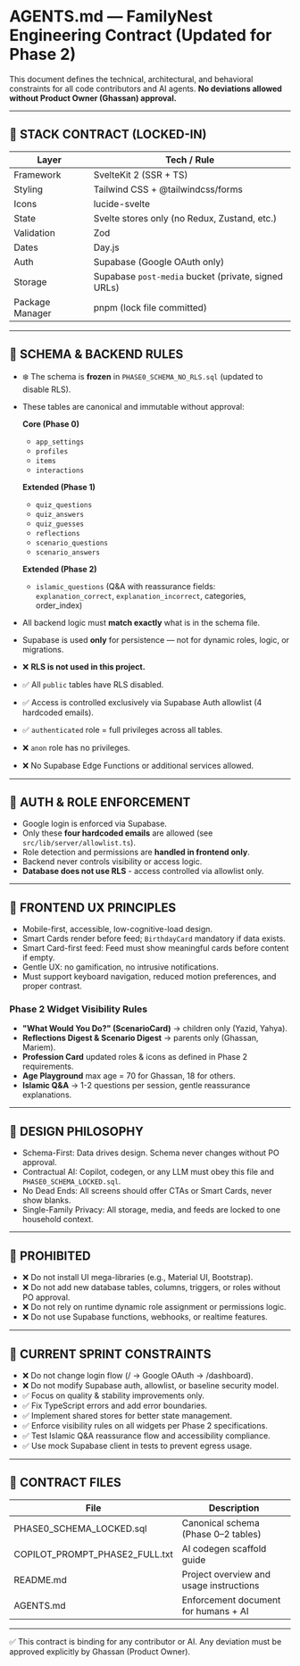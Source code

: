 # AGENTS.md — FamilyNest Engineering Contract (Updated for Phase 2)

This document defines the technical, architectural, and behavioral constraints for all code contributors and AI agents. **No deviations allowed without Product Owner (Ghassan) approval.**

---

## 🔧 STACK CONTRACT (LOCKED-IN)

| Layer           | Tech / Rule                                        |
|-----------------|----------------------------------------------------|
| Framework       | SvelteKit 2 (SSR + TS)                             |
| Styling         | Tailwind CSS + @tailwindcss/forms                  |
| Icons           | lucide-svelte                                      |
| State           | Svelte stores only (no Redux, Zustand, etc.)       |
| Validation      | Zod                                                |
| Dates           | Day.js                                             |
| Auth            | Supabase (Google OAuth only)                       |
| Storage         | Supabase `post-media` bucket (private, signed URLs)|
| Package Manager | pnpm (lock file committed)                         |

---

## 🧱 SCHEMA & BACKEND RULES

- ❄️ The schema is **frozen** in `PHASE0_SCHEMA_NO_RLS.sql` (updated to disable RLS).  
- These tables are canonical and immutable without approval:  

  **Core (Phase 0)**  
  - `app_settings`  
  - `profiles`  
  - `items`  
  - `interactions`  

  **Extended (Phase 1)**  
  - `quiz_questions`  
  - `quiz_answers`  
  - `quiz_guesses`  
  - `reflections`  
  - `scenario_questions`  
  - `scenario_answers`  

  **Extended (Phase 2)**  
  - `islamic_questions` (Q&A with reassurance fields: `explanation_correct`, `explanation_incorrect`, categories, order_index)  

- All backend logic must **match exactly** what is in the schema file.  
- Supabase is used **only** for persistence — not for dynamic roles, logic, or migrations.  
- ❌ **RLS is not used in this project.**  
- ✅ All `public` tables have RLS disabled.  
- ✅ Access is controlled exclusively via Supabase Auth allowlist (4 hardcoded emails).  
- ✅ `authenticated` role = full privileges across all tables.  
- ❌ `anon` role has no privileges.  
- ❌ No Supabase Edge Functions or additional services allowed.  

---

## 🔐 AUTH & ROLE ENFORCEMENT

- Google login is enforced via Supabase.  
- Only these **four hardcoded emails** are allowed (see `src/lib/server/allowlist.ts`).  
- Role detection and permissions are **handled in frontend only**.  
- Backend never controls visibility or access logic.  
- **Database does not use RLS** - access controlled via allowlist only.  

---

## 🎨 FRONTEND UX PRINCIPLES

- Mobile-first, accessible, low-cognitive-load design.  
- Smart Cards render before feed; `BirthdayCard` mandatory if data exists.  
- Smart Card-first feed: Feed must show meaningful cards before content if empty.  
- Gentle UX: no gamification, no intrusive notifications.  
- Must support keyboard navigation, reduced motion preferences, and proper contrast.  

### Phase 2 Widget Visibility Rules
- **"What Would You Do?" (ScenarioCard)** → children only (Yazid, Yahya).  
- **Reflections Digest & Scenario Digest** → parents only (Ghassan, Mariem).  
- **Profession Card** updated roles & icons as defined in Phase 2 requirements.  
- **Age Playground** max age = 70 for Ghassan, 18 for others.  
- **Islamic Q&A** → 1-2 questions per session, gentle reassurance explanations.  

---

## 🧠 DESIGN PHILOSOPHY

- Schema-First: Data drives design. Schema never changes without PO approval.  
- Contractual AI: Copilot, codegen, or any LLM must obey this file and `PHASE0_SCHEMA_LOCKED.sql`.  
- No Dead Ends: All screens should offer CTAs or Smart Cards, never show blanks.  
- Single-Family Privacy: All storage, media, and feeds are locked to one household context.  

---

## 🚫 PROHIBITED

- ❌ Do not install UI mega-libraries (e.g., Material UI, Bootstrap).  
- ❌ Do not add new database tables, columns, triggers, or roles without PO approval.  
- ❌ Do not rely on runtime dynamic role assignment or permissions logic.  
- ❌ Do not use Supabase functions, webhooks, or realtime features.  

---

## 🚧 CURRENT SPRINT CONSTRAINTS

- ❌ Do not change login flow (/ → Google OAuth → /dashboard).  
- ❌ Do not modify Supabase auth, allowlist, or baseline security model.  
- ✅ Focus on quality & stability improvements only.  
- ✅ Fix TypeScript errors and add error boundaries.  
- ✅ Implement shared stores for better state management.  
- ✅ Enforce visibility rules on all widgets per Phase 2 specifications.  
- ✅ Test Islamic Q&A reassurance flow and accessibility compliance.  
- ✅ Use mock Supabase client in tests to prevent egress usage.  

---

## 📁 CONTRACT FILES

| File                          | Description                              |
|-------------------------------|------------------------------------------|
| PHASE0_SCHEMA_LOCKED.sql      | Canonical schema (Phase 0–2 tables)      |
| COPILOT_PROMPT_PHASE2_FULL.txt| AI codegen scaffold guide                |
| README.md                     | Project overview and usage instructions |
| AGENTS.md                     | Enforcement document for humans + AI    |

---

✅ This contract is binding for any contributor or AI. Any deviation must be approved explicitly by Ghassan (Product Owner).  
